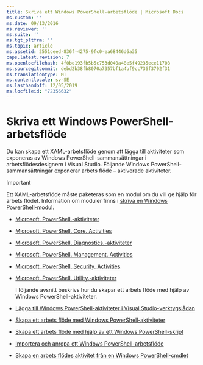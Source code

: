 ```yaml
---
title: Skriva ett Windows PowerShell-arbetsflöde | Microsoft Docs
ms.custom: ''
ms.date: 09/13/2016
ms.reviewer: ''
ms.suite: ''
ms.tgt_pltfrm: ''
ms.topic: article
ms.assetid: 2551ceed-836f-4275-9fc0-ea68446d6a35
caps.latest.revision: 7
ms.openlocfilehash: 4f0be193fb5b5c753d040a48e5f49235ece11708
ms.sourcegitcommit: debd2b38fb8070a7357bf1a4bf9cc736f3702f31
ms.translationtype: MT
ms.contentlocale: sv-SE
ms.lasthandoff: 12/05/2019
ms.locfileid: "72356632"
---
```

# <a name="writing-a-windows-powershell-workflow"></a>Skriva ett Windows PowerShell-arbetsflöde

Du kan skapa ett XAML-arbetsflöde genom att lägga till aktiviteter som exponeras av Windows PowerShell-sammansättningar i arbetsflödesdesignern i Visual Studio. Följande Windows PowerShell-sammansättningar exponerar arbets flöde – aktiverade aktiviteter.

> [!IMPORTANT]
> Ett XAML-arbetsflöde måste paketeras som en modul om du vill ge hjälp för arbets flödet. Information om moduler finns i [skriva en Windows PowerShell-modul](../module/writing-a-windows-powershell-module.md).

- [Microsoft. PowerShell.-aktiviteter](/dotnet/api/Microsoft.PowerShell.Activities)

- [Microsoft. PowerShell. Core. Activities](/dotnet/api/Microsoft.PowerShell.Core.Activities)

- [Microsoft. PowerShell. Diagnostics.-aktiviteter](/dotnet/api/Microsoft.PowerShell.Diagnostics.Activities)

- [Microsoft. PowerShell. Management. Activities](/dotnet/api/Microsoft.PowerShell.Management.Activities)

- [Microsoft. PowerShell. Security. Activities](/dotnet/api/Microsoft.PowerShell.Security.Activities)

- [Microsoft. PowerShell. Utility.-aktiviteter](/dotnet/api/Microsoft.PowerShell.Utility.Activities)

  I följande avsnitt beskrivs hur du skapar ett arbets flöde med hjälp av Windows PowerShell-aktiviteter.

- [Lägga till Windows PowerShell-aktiviteter i Visual Studio-verktygslådan](./adding-windows-powershell-activities-to-the-visual-studio-toolbox.md)

- [Skapa ett arbets flöde med Windows PowerShell-aktiviteter](./creating-a-workflow-with-windows-powershell-activities.md)

- [Skapa ett arbets flöde med hjälp av ett Windows PowerShell-skript](./creating-a-workflow-by-using-a-windows-powershell-script.md)

- [Importera och anropa ett Windows PowerShell-arbetsflöde](./importing-and-invoking-a-windows-powershell-workflow.md)

- [Skapa en arbets flödes aktivitet från en Windows PowerShell-cmdlet](./creating-a-workflow-activity-from-a-windows-powershell-cmdlet.md)